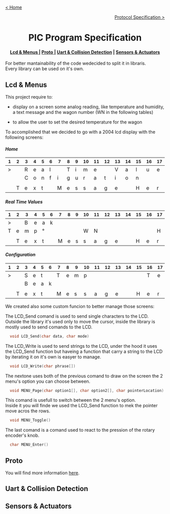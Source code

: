[< Home](../README.md)

[<p align="right">Protocol Specification ></p>](../Protocol/README.md)

**<h1 align="center">PIC Program Specification</h1>**

<div align="center">  
<h4>
    <a href="#lcd--menus"> Lcd & Menus </a>
  | <a href="#proto"> Proto </a>
  | <a href="#uart--collision-detection"> Uart & Collision Detection</a>
  | <a href="#sensors--actuators"> Sensors & Actuators </a>
</h4>
</div>

For better mantainability of the code wedecided to split it in libraris.   
Every library can be used on it's own.

## **Lcd & Menus**

This project require to:

* display on a screen some analog reading, like temperature and humidity, a text message and the wagon number (WN in the following tables)

* to allow the user to set the desired temperature for the wagon

To accomplished that we decided to go with a 2004 lcd display with the following screens:

#### *Home*

|<sup>1 </sup>|<sup>2 </sup>|<sup>3 </sup>|<sup>4 </sup>|<sup>5 </sup>|<sup>6 </sup>|<sup>7 </sup>|<sup>8 </sup>|<sup>9 </sup>|<sup>10 </sup>|<sup>11 </sup>|<sup>12 </sup>|<sup>13 </sup>|<sup>14 </sup>|<sup>15 </sup>|<sup>16 </sup>|<sup>17 </sup>|<sup>18 </sup>|<sup>19 </sup>|<sup>20 </sup>|
|-|-|-|-|-|-|-|-|-|-|-|-|-|-|-|-|-|-|-|-|
|>| |R|e|a|l| |T|i|m|e| |V|a|l|u|e|s| | |
| | |C|o|n|f|i|g|u|r|a|t|i|o|n| | | | | |
| | | | | | | | | | | | | | | | | | | | |
| |T|e|x|t| |M|e|s|s|a|g|e| |H|e|r|e| | |

#### *Real Time Values*

|<sup>1 </sup>|<sup>2 </sup>|<sup>3 </sup>|<sup>4 </sup>|<sup>5 </sup>|<sup>6 </sup>|<sup>7 </sup>|<sup>8 </sup>|<sup>9 </sup>|<sup>10 </sup>|<sup>11 </sup>|<sup>12 </sup>|<sup>13 </sup>|<sup>14 </sup>|<sup>15 </sup>|<sup>16 </sup>|<sup>17 </sup>|<sup>18 </sup>|<sup>19 </sup>|<sup>20 </sup>|
|-|-|-|-|-|-|-|-|-|-|-|-|-|-|-|-|-|-|-|-|
|>| |B|e|a|k| | | | | | | | | | | | | | |
|T|e|m|p|°| | | | |W|N| | | | | |H|u|m|%|
| | | | | | | | | | | | | | | | | | | | |
| |T|e|x|t| |M|e|s|s|a|g|e| |H|e|r|e| | |

#### *Configuration*

|<sup>1 </sup>|<sup>2 </sup>|<sup>3 </sup>|<sup>4 </sup>|<sup>5 </sup>|<sup>6 </sup>|<sup>7 </sup>|<sup>8 </sup>|<sup>9 </sup>|<sup>10 </sup>|<sup>11 </sup>|<sup>12 </sup>|<sup>13 </sup>|<sup>14 </sup>|<sup>15 </sup>|<sup>16 </sup>|<sup>17 </sup>|<sup>18 </sup>|<sup>19 </sup>|<sup>20 </sup>|
|-|-|-|-|-|-|-|-|-|-|-|-|-|-|-|-|-|-|-|-|
|>| |S|e|t| |T|e|m|p| | | | | |T|e|m|p|°|
| | |B|e|a|k| | | | | | | | | | | | | | |
| | | | | | | | | | | | | | | | | | | | |
| |T|e|x|t| |M|e|s|s|a|g|e| |H|e|r|e| | |

We created also some custom funcion to better manage those screens:

The LCD_Send comand is used to send single characters to the LCD.   
Outside the library it's used only to move the cursor, inside the library is mostly used to send comands to the LCD.

``` C
  void LCD_Send(char data, char mode)
```

The LCD_Write is used to send strings to the LCD, under the hood it uses the LCD_Send function but haveing a function that carry a string to the LCD by iterating it on it's own is easyer to manage.

``` C
  void LCD_Write(char phrase[])
```

The nextone uses both of the previous comand to draw on the screen the 2 menu's option you can choose between.

``` C
  void MENU_Page(char option1[], char option2[], char pointerLocation)
```

This comand is usefull to switch between the 2 menu's option.   
Inside it you will finde we used the LCD_Send function to mek the pointer move acros the rows.

``` C
  void MENU_Toggle()
```

The last comand is a comand used to react to the pression of the rotary encoder's knob.

``` C
  char MENU_Enter()
```

## **Proto**

You will find more information [here](../Protocol/README.md).

## **Uart & Collision Detection**

## **Sensors & Actuators**
